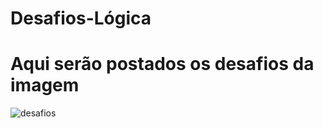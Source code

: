 # Desafios-Lógica

# Aqui serão postados os desafios da imagem
![desafios](https://raw.githubusercontent.com/igormp/Desafios-Logica/master/challenges.png)
